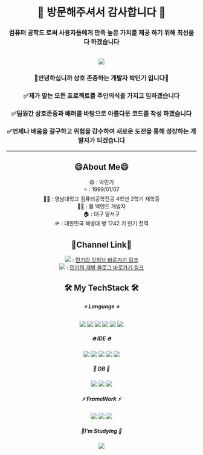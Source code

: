 <div align = "center">
  
<h1 font-family = "Helvetica">
👋 방문해주셔서 감사합니다 👋<br>
</h1>

 ### 컴퓨터 공학도 로써 사용자들에게 만족 높은 가치를 제공 하기 위해 최선을 다 하겠습니다
<br>
 
  
<img src="https://capsule-render.vercel.app/api?type=waving&color=auto&height=300&section=header&text=😄Welcome😄&fontSize=50&fontColor=FFFFFF" />


  ### 🌱안녕하십니까 상호 존중하는 개발자 박민기 입니다🌱
  ### ✅제가 맡는 모든 프로젝트를 주인의식을 가지고 임하겠습니다 
  ### ✅팀원간 상호존중과 배려를 바탕으로 아름다운 코드를 작성 하겠습니다
  ### ✅언제나 배움을 갈구하고 위험을 감수하여 새로운 도전을 통해 성장하는 개발자가 되겠습니다
 
<hr>

<!--
**mingki1242/mingki1242** is a ✨ _special_ ✨ repository because its `README.md` (this file) appears on your GitHub profile.

Here are some ideas to get you started:

- 🔭 I’m currently working on ...
- 🌱 I’m currently learning ...
- 👯 I’m looking to collaborate on ...
- 🤔 I’m looking for help with ...
- 💬 Ask me about ...
- 📫 How to reach me: ...
- 😄 Pronouns: ...
- ⚡ Fun fact: ...
-->

## 😄About Me😄

<p>
    😄 : 박민기<br>
    ⭐ : 1999/01/07<br>
    👨‍🎓 : 영남대학교 컴퓨터공학전공 4학년 2학기 재학중<br>
    🏃‍♂ : 웹 백엔드 개발자<br>
    🏠 : 대구 달서구<br>
    🪖 : 대한민국 해병대 병 1242 기 만기 전역<br>
</p>



## 🔭Channel Link🔭
<p>
  <img src="https://img.shields.io/badge/GitHub-181717?style=flat-square&logo=GitHub&logoColor=white"/> : <a href = "https://github.com/mingki1242/mingki1242/blob/main/README.md" >민기의 깃허브 바로가기 링크</a> <br>
  <img src="https://img.shields.io/badge/Velog-20C997?style=flat-square&logo=velog&logoColor=white"/> : <a href = "https://velog.io/@mingki1242">민기의 개발 블로그 바로가기 링크</a> 
  
</p>



## 🛠 My TechStack 🛠
  
  <h5>
    ⭐ Language ⭐
  </h5>
  
  <img src="https://img.shields.io/badge/JavaScript-F7DF1E?style=flat&logo=JavaScript&logoColor=white">
  <img src="https://img.shields.io/badge/C-A8B9CC?style=flat&logo=C&logoColor=white">
  <img src="https://img.shields.io/badge/CSS3-1572B6?style=flat-square&amp;logo=css3&amp;logoColor=white" />
  <img src="https://img.shields.io/badge/C++-00599C?style=flat-square&amp;logo=C%2B%2B&amp;logoColor=white" />
  <img src="https://img.shields.io/badge/Python-3776AB?style=flat&logo=Python&logoColor=white">
  <img src="https://img.shields.io/badge/HTML5-E34F26?style=flat-square&amp;logo=html5&amp;logoColor=white">
  
  <h5>
   🔥 IDE 🔥
  </h5>
  
  <img src="https://img.shields.io/badge/Ubuntu-E95420?style=flat&logo=Ubuntu&logoColor=white">
  <img src="https://img.shields.io/badge/Visual Studio-5C2D91?style=flat&logo=Visual Studio&logoColor=white">
  <img src="https://img.shields.io/badge/IntelliJ-000000?style=flat&logo=IntelliJ&logoColor=white">
  <img src="https://img.shields.io/badge/Eclipse-2C2255?style=flat&logo=Eclipse&logoColor=white">
  <img src="https://img.shields.io/badge/Android_Studio-3DDC84?style=flat&logo=Android_Studio&logoColor=white">
 
  
  <h5>
   🌟 DB 🌟
  </h5>
  
  <img src="https://img.shields.io/badge/FireBase-FFCA28?style=flat&logo=FireBase&logoColor=white">
  <img src="https://img.shields.io/badge/Oracle-F80000?style=flat&logo=Oracle&logoColor=white">
  <img src="https://img.shields.io/badge/MySQL-4479A1?style=flat-square&amp;logo=MySQL&amp;logoColor=white" />
  
  <h5>
    ⚡ FrameWork ⚡
  </h5>
  
  <img src="https://img.shields.io/badge/Spring-6DB33F?style=flat&logo=Spring&logoColor=white">
  <img src="https://img.shields.io/badge/React Native-61DAFB?style=flat-square&amp;logo=React&amp;logoColor=black" />
  <img src="https://img.shields.io/badge/Flask-000000?style=flat-square&amp;logo=flask&amp;logoColor=white" />
    
  <h5>
    📖I'm Studying 📖
  </h5>
  <img src="https://img.shields.io/badge/Spring-6DB33F?style=flat&logo=Spring&logoColor=white">

</div>

 
  
  
  
  
  
